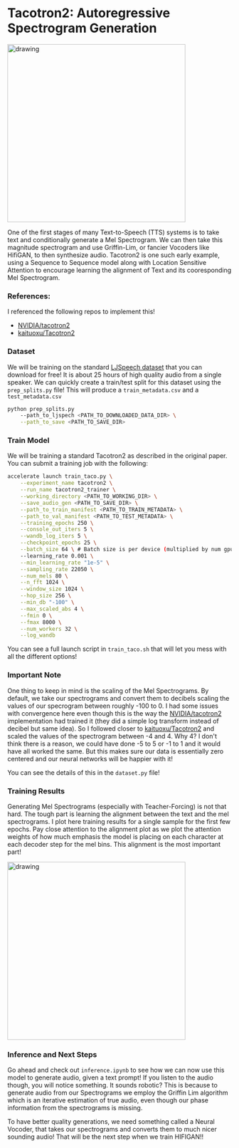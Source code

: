# Tacotron2: Autoregressive Spectrogram Generation


<img src="https://github.com/priyammaz/PyTorch-Adventures/blob/main/src/visuals/tacotron2_diagram.png?raw=true" alt="drawing" width="400"/>


One of the first stages of many Text-to-Speech (TTS) systems is to take text and conditionally generate a Mel Spectrogram. We can then take this magnitude spectrogram and use Griffin-Lim, or fancier Vocoders like HifiGAN, to then synthesize audio. Tacotron2 is one such early example, using a Sequence to Sequence model along with Location Sensitive Attention to encourage learning the alignment of Text and its cooresponding Mel Spectrogram. 

### References:

I referenced the following repos to implement this!
- [NVIDIA/tacotron2](https://github.com/NVIDIA/tacotron2/tree/master)
- [kaituoxu/Tacotron2](https://github.com/kaituoxu/Tacotron2/tree/master)


### Dataset

We will be training on the standard [LJSpeech dataset](https://keithito.com/LJ-Speech-Dataset/) that you can download for free! It is about 25 hours of high quality audio from a single speaker. We can quickly create a train/test split for this dataset using the ```prep_splits.py``` file! This will produce a ```train_metadata.csv``` and a ```test_metadata.csv```

```bash
python prep_splits.py 
    --path_to_ljspech <PATH_TO_DOWNLOADED_DATA_DIR> \
    --path_to_save <PATH_TO_SAVE_DIR>
```

### Train Model

We will be training a standard Tacotron2 as described in the original paper. You can submit a training job with the following:

```bash
accelerate launch train_taco.py \
    --experiment_name tacotron2 \
    --run_name tacotron2_trainer \
    --working_directory <PATH_TO_WORKING_DIR> \
    --save_audio_gen <PATH_TO_SAVE_DIR> \
    --path_to_train_manifest <PATH_TO_TRAIN_METADATA> \
    --path_to_val_manifest <PATH_TO_TEST_METADATA> \
    --training_epochs 250 \
    --console_out_iters 5 \
    --wandb_log_iters 5 \
    --checkpoint_epochs 25 \
    --batch_size 64 \ # Batch size is per device (multiplied by num gpus)
    --learning_rate 0.001 \
    --min_learning_rate "1e-5" \
    --sampling_rate 22050 \
    --num_mels 80 \
    --n_fft 1024 \
    --window_size 1024 \
    --hop_size 256 \
    --min_db "-100" \
    --max_scaled_abs 4 \
    --fmin 0 \
    --fmax 8000 \
    --num_workers 32 \
    --log_wandb
```

You can see a full launch script in ```train_taco.sh``` that will let you mess with all the different options!

### Important Note

One thing to keep in mind is the scaling of the Mel Spectrograms. By default, we take our spectrograms and convert them to decibels scaling the values of our specrogram between roughly -100 to 0. I had some issues with convergence here even though this is the way the [NVIDIA/tacotron2](https://github.com/NVIDIA/tacotron2/tree/master) implementation had trained it (they did a simple log transform instead of decibel but same idea). So I followed closer to [kaituoxu/Tacotron2](https://github.com/kaituoxu/Tacotron2/tree/master) and scaled the values of the spectrogram between -4 and 4. Why 4? I don't think there is a reason, we could have done -5 to 5 or -1 to 1 and it would have all worked the same. But this makes sure our data is essentially zero centered and our neural networks will be happier with it!

You can see the details of this in the ```dataset.py``` file!

### Training Results

Generating Mel Spectrograms (especially with Teacher-Forcing) is not that hard. The tough part is learning the alignment between the text and the mel spectrograms. I plot here training results for a single sample for the first few epochs. Pay close attention to the alignment plot as we plot the attention weights of how much emphasis the model is placing on each character at each decoder step for the mel bins. This alignment is the most important part! 

<img src="https://github.com/priyammaz/PyTorch-Adventures/blob/main/src/visuals/taco_mel_gen.gif?raw=true" alt="drawing" width="400"/>


### Inference and Next Steps 

Go ahead and check out ```inference.ipynb``` to see how we can now use this model to generate audio, given a text prompt! If you listen to the audio though, you will notice something. It sounds robotic? This is because to generate audio from our Spectrograms we employ the Griffin Lim algorithm which is an iterative estimation of true audio, even though our phase information from the spectrograms is missing. 

To have better quality generations, we need something called a Neural Vocoder, that takes our spectrograms and converts them to much nicer sounding audio! That will be the next step when we train HIFIGAN!!